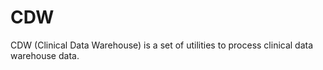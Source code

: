 CDW
===

CDW (Clinical Data Warehouse) is a set of utilities to process clinical data warehouse data.

